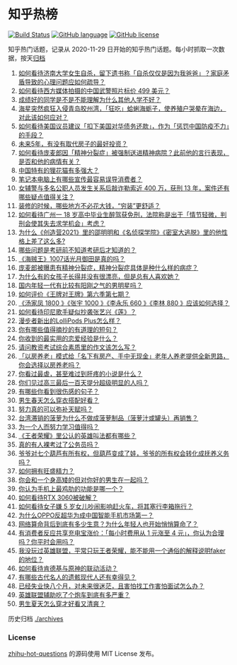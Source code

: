 # 知乎热榜
[![Build Status](https://github.com/ToWeLong/zhihu-hot-questions/workflows/CI/badge.svg)](https://github.com/ToWeLong/zhihu-hot-questions/actions)
[![GitHub language](https://img.shields.io/badge/language-golang-orange.svg)](https://golang.org/)
[![GitHub license](https://img.shields.io/github/license/ToWeLong/zhihu-hot-questions)](https://github.com/ToWeLong/zhihu-hot-questions/blob/main/LICENSE)

知乎热门话题，记录从 2020-11-29 日开始的知乎热门话题。每小时抓取一次数据，按天[归档](./archives)

<!-- BEGIN -->

1. [如何看待济南大学女生自杀，留下遗书称「自杀仅仅是因为我爸爸」？家庭矛盾导致的心理问题应如何疏导？](https://www.zhihu.com/question/448002553)
1. [如何看待西方媒体拍摄的中国武警照片标价 499 美元？](https://www.zhihu.com/question/448824785)
1. [成绩好的同学是不是不能理解为什么其他人学不好？](https://www.zhihu.com/question/440822975)
1. [海星突然疯狂入侵青岛胶州湾，「狂吃」蛤蜊海蛎子，使养殖户哭晕在海边，对此该如何应对？](https://www.zhihu.com/question/448899043)
1. [如何看待美国议员建议「扣下美国对华债务还款」，作为「惩罚中国防疫不力」的手段？](https://www.zhihu.com/question/448932639)
1. [未来5年，有没有取代房子的最好投资？](https://www.zhihu.com/question/441692710)
1. [如何看待庞麦郎因「精神分裂症」被强制送进精神病院？此前他的言行表现，是否和他的病情有关？](https://www.zhihu.com/question/448900152)
1. [中国特有的狸花猫有多强大？](https://www.zhihu.com/question/423321345)
1. [笔记本电脑上有哪些宣传最容易误导消费者？](https://www.zhihu.com/question/448312575)
1. [女辅警与多名公职人员发生关系后敲诈勒索近 400 万，获刑 13 年，案件还有哪些疑点值得关注？](https://www.zhihu.com/question/448965331)
1. [装修的时候，哪些地方不必花大钱，“穷装”更舒适？](https://www.zhihu.com/question/434313025)
1. [如何看待广州一 18 岁高中毕业生醉驾获免刑，法院称是出于「情节轻微，判刑会使其失去求学机会」考虑？](https://www.zhihu.com/question/448905232)
1. [为什么《创造营2021》里的邵明明和《名侦探学院》《密室大逃脱》里的他性格上差了这么多?](https://www.zhihu.com/question/448250412)
1. [哪些问题是考研前不知道考研后才知道的？](https://www.zhihu.com/question/269429538)
1. [《海贼王》1007话光月御田是真的吗？](https://www.zhihu.com/question/448677870)
1. [庞麦郎被曝患有精神分裂症，精神分裂症具体是种什么样的病症？](https://www.zhihu.com/question/448902733)
1. [为什么有的女孩子长得并没有很漂亮，但是总有人喜欢她？](https://www.zhihu.com/question/405378615)
1. [国内年轻一代有比较有阳刚之气的男明星吗？](https://www.zhihu.com/question/436821458)
1. [如何评价《王牌对王牌》第六季第七期？](https://www.zhihu.com/question/448913590)
1. [《汤家凤 1800 》《张宇 1000 》《李永乐 660 》《李林 880 》应该如何选择？](https://www.zhihu.com/question/374315667)
1. [如何看待印尼歌手疑似抄袭张艺兴《莲》？](https://www.zhihu.com/question/448365086)
1. [漫步者新出的LolliPods Plus怎么样？](https://www.zhihu.com/question/428473640)
1. [你有哪些值得摘抄的有道理的短句？](https://www.zhihu.com/question/446870060)
1. [你收到的最实用的恋爱经验是什么？](https://www.zhihu.com/question/59835732)
1. [请问教资考试综合素质里的作文该怎么写？](https://www.zhihu.com/question/439265021)
1. [「以房养老」模式给「名下有房产、手中无现金」老年人养老提供全新思路，你会选择以房养老吗？](https://www.zhihu.com/question/447561999)
1. [你看过最虐，甚至难过到肝疼的小说是什么？](https://www.zhihu.com/question/370779010)
1. [你们见过高三最后一百天提分超级明显的人吗？](https://www.zhihu.com/question/445033042)
1. [有哪些你看到很伤感的句子？](https://www.zhihu.com/question/286563104)
1. [男生春天怎么穿衣搭配好看？](https://www.zhihu.com/question/55279906)
1. [努力真的可以弥补天赋吗？](https://www.zhihu.com/question/448269620)
1. [台湾滞销的菠萝为什么不做成菠萝制品（菠萝汁或罐头）再销售？](https://www.zhihu.com/question/448567998)
1. [为一个人而努力学习值得吗？](https://www.zhihu.com/question/446733566)
1. [《王者荣耀》里公认的英雄叫法都有哪些？](https://www.zhihu.com/question/443766428)
1. [真的有人裸考过了公务员吗？](https://www.zhihu.com/question/276113114)
1. [爷爷对七个葫芦有所有权，但葫芦变成了娃，爷爷的所有权会转化成抚养义务吗？](https://www.zhihu.com/question/448535473)
1. [如何拥有旺盛精力？](https://www.zhihu.com/question/21671881)
1. [你会和一个身高矮的但对你好的男生在一起吗？](https://www.zhihu.com/question/445584899)
1. [你认为手机上最鸡肋的功能是哪一个？](https://www.zhihu.com/question/447620352)
1. [如何看待RTX 3060被破解？](https://www.zhihu.com/question/448654710)
1. [如何看待女子嫌 5 岁女儿吵闹影响赶火车，将其塞行李箱拖行？](https://www.zhihu.com/question/448927801)
1. [为什么OPPO反超华为成中国智能手机市场第一？](https://www.zhihu.com/question/448138840)
1. [网络算命背后到底有多少生意？为什么年轻人也开始悄悄算命了？](https://www.zhihu.com/question/448898621)
1. [有消费者反应共享充电宝涨价：「每小时费用从 1 元涨至 4 元」，你认为合理吗？你平时会用吗？](https://www.zhihu.com/question/448895932)
1. [我没玩过英雄联盟，平常只玩王者荣耀，能不能用一个通俗的解释说明faker的地位？](https://www.zhihu.com/question/432404612)
1. [如何看待肯德基与原神的联动活动？](https://www.zhihu.com/question/448206330)
1. [有哪些古代名人的遗骸现代人还有幸得见？](https://www.zhihu.com/question/448762780)
1. [已经失业快八个月，对未来很迷茫，且害怕找工作害怕面试怎么办？](https://www.zhihu.com/question/417983831)
1. [英雄联盟辅助吃了个炮车到底有多严重？](https://www.zhihu.com/question/341459636)
1. [男生夏天怎么穿才好看又清爽？](https://www.zhihu.com/question/401002312)

<!-- END -->

历史归档 [./archives](./archives)


### License
[zhihu-hot-questions](https://github.com/towelong/zhihu-hot-questions) 的源码使用 MIT License 发布。